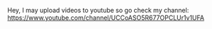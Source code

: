 Hey, I may upload videos to youtube so go check my channel: 
https://www.youtube.com/channel/UCCoASO5R677OPCLUr1v1UFA

